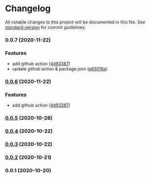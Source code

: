 # Changelog

All notable changes to this project will be documented in this file. See [standard-version](https://github.com/conventional-changelog/standard-version) for commit guidelines.

### 0.0.7 (2020-11-22)


### Features

* add github action ([4d93387](https://github.com/youyuan-erp/core-sdk-js/commit/4d93387346d898d7c64a89dba010803fb5a7a52c))
* update github action & package.json ([e65018a](https://github.com/youyuan-erp/core-sdk-js/commit/e65018ae6dfb314b29d831319f59aec0dbd0bcaa))

### [0.0.6](https://github.com/36node/youyuan-core-sdk-js/compare/v0.0.5...v0.0.6) (2020-11-22)


### Features

* add github action ([4d93387](https://github.com/36node/youyuan-core-sdk-js/commit/4d93387346d898d7c64a89dba010803fb5a7a52c))

### [0.0.5](https://github.com/36node/youyuan-core-sdk-js/compare/v0.0.4...v0.0.5) (2020-10-28)

### [0.0.4](https://github.com/36node/youyuan-core-sdk-js/compare/v0.0.3...v0.0.4) (2020-10-22)

### [0.0.3](https://github.com/36node/youyuan-core-sdk-js/compare/v0.0.2...v0.0.3) (2020-10-22)

### [0.0.2](https://github.com/36node/youyuan-core-sdk-js/compare/v0.0.1...v0.0.2) (2020-10-21)

### 0.0.1 (2020-10-20)
